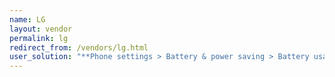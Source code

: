 ```yaml
---
name: LG
layout: vendor
permalink: lg
redirect_from: /vendors/lg.html
user_solution: "**Phone settings > Battery & power saving > Battery usage > Ignore optimizations > Turn on** to ignore battery optimization for your app."
---
```

